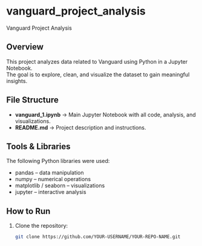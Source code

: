 # vanguard_project_analysis
Vanguard Project Analysis

## Overview
This project analyzes data related to Vanguard using Python in a Jupyter Notebook.  
The goal is to explore, clean, and visualize the dataset to gain meaningful insights.

## File Structure
- **vanguard_1.ipynb** → Main Jupyter Notebook with all code, analysis, and visualizations.
- **README.md** → Project description and instructions.

## Tools & Libraries
The following Python libraries were used:
- pandas – data manipulation  
- numpy – numerical operations  
- matplotlib / seaborn – visualizations  
- jupyter – interactive analysis  

## How to Run
1. Clone the repository:
   ```bash
   git clone https://github.com/YOUR-USERNAME/YOUR-REPO-NAME.git
